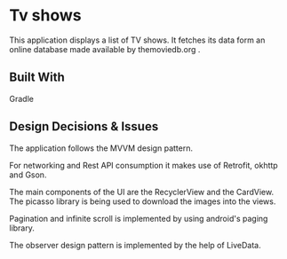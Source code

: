 # Tv shows

This application displays a list of TV shows. It fetches its data form an online database made available 
by themoviedb.org . 

## Built With

Gradle

## Design Decisions & Issues

The application follows the MVVM design pattern.

For networking and Rest API consumption it makes use of Retrofit, okhttp and Gson.

The main components of the UI are the RecyclerView and the CardView.
The picasso library is being used to download the images into the views.

Pagination and infinite scroll is implemented by using android's paging library.

The observer design pattern is implemented by the help of LiveData.
